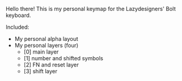 Hello there! This is my personal keymap for the Lazydesigners' Bolt keyboard. 

Included:
  * My personal alpha layout
  * My personal layers (four)
    * [0] main layer
    * [1] number and shifted symbols
    * [2] FN and reset layer
    * [3] shift layer

